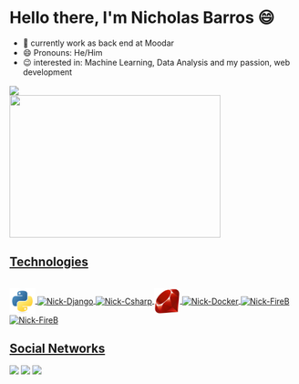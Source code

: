 # Hello there, I'm Nicholas Barros 😄

- 🔭 currently work as back end at Moodar
- 😄 Pronouns: He/Him
- 😉 interested in: Machine Learning, Data Analysis and my passion, web development

<div>
  <a href="https://github.com/NickRyanDev">
  <img align="center" height="203em" src="https://github-readme-stats.vercel.app/api?username=NickRyanDev&show_icons=true&theme=radical&include_all_commits=true&count_private=true"/>  
</div>
<div>
   <img align="center" height="250" width="370" src="https://github-readme-stats.vercel.app/api/top-langs/?username=NickRyanDev&theme=blue-green"/>
</div>
  
## Technologies
<div style="display: inline_block"><br>
  <img align="center" alt="Nick-Python" height="45" width="45" src="https://raw.githubusercontent.com/devicons/devicon/master/icons/python/python-original.svg">
  <img align="center" alt="Nick-Django" height="60" width="60" src="https://cdn.jsdelivr.net/gh/devicons/devicon/icons/django/django-original.svg">
  <img align="center" alt="Nick-Csharp" height="50" width="50" src="https://cdn.jsdelivr.net/gh/devicons/devicon/icons/csharp/csharp-line.svg">
  <img align="center" alt="Nick-Ruby" height="45" width="45" src="https://raw.githubusercontent.com/devicons/devicon/master/icons/ruby/ruby-original.svg">
  <img align="center" alt="Nick-Docker" height="60" width="60" src="https://cdn.jsdelivr.net/gh/devicons/devicon/icons/docker/docker-original.svg">
  <img align="center" alt="Nick-FireB" height="45" width="45" src="https://cdn.jsdelivr.net/gh/devicons/devicon/icons/firebase/firebase-plain.svg">
  <img align="center" alt="Nick-FireB" height="45" width="45" src="https://cdn.jsdelivr.net/gh/devicons/devicon/icons/postgresql/postgresql-plain.svg">
</div>
  
## Social Networks
<div> 
 	<a href="https://www.linkedin.com/in/nicholas-barros-8a4027175" target="_blank"><img src="https://img.shields.io/badge/LinkedIn-0077B5?style=for-the-badge&logo=linkedin&logoColor=white" target="_blank"></a>
 <a href="https://api.whatsapp.com/send?phone=5581983364482" target="_blank"><img src="https://img.shields.io/badge/WhatsApp-25D366?style=for-the-badge&logo=whatsapp&logoColor=white" target="_blank"></a> 
  <a href = "mailto:nicholasryanb@gmail.com"><img src="https://img.shields.io/badge/Gmail-D14836?style=for-the-badge&logo=gmail&logoColor=white" target="_blank"></a>
</div>
